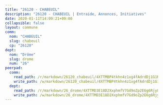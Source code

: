```yaml
---
title: "26120 - CHABEUIL"
description: "26120 - CHABEUIL | Entraide, Annonces, Initiatives"
date: 2020-01-11T14:09:21+09:00
collapsible: false
layout: commune
comm:
  nom: "CHABEUIL"
  slug: chabeuil
  cp: "26120"
dept:
  nom: "Drôme"
  slug: drome
  num: "26"
peerpad:
  comm:
    read_path: /r/markdown/26120_chabeuil/4XTTMBP4tkhn4z1xg4fAdrdDj1G1RDYvgJQir3G1wHeiNA8Gk
    write_path: /w/markdown/26120_chabeuil/4XTTMBP4tkhn4z1xg4fAdrdDj1G1RDYvgJQir3G1wHeiNA8Gk-K3TgU2urRn6oC7vSe5DYLW4uHoBjmJFZgE8oXSSsBWfrADzTqkvUwnCb5Wk8XxHKMZno4LzrfJLTvw4mKYEpPDn94CsDMEFHdANgP16ZUMomnWDyVZThL4nq3ENQyRYMJhTf3RwS
  dept:
    read_path: /r/markdown/26_drome/4XTTMD3E18D2XxphmfV7Gd9oZp2E6g6Rjy8yoyyuT4SyeeDZv
    write_path: /w/markdown/26_drome/4XTTMD3E18D2XxphmfV7Gd9oZp2E6g6Rjy8yoyyuT4SyeeDZv-K3TgUGX4nG6FnUgVjDeodHJBzD4Z7jTqAJwquijk1LCW8AWc9CAemuRZDQCZC8aha3sgQcHNRUHizJ1bQGiTeNjxAKKxoxsNxcJ7pjGzQ4icP1ftCA9sHED31LddZbCgpf6zkM4Q
---
```


